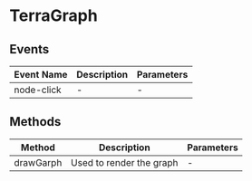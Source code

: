 # TerraGraph

## Events

<!-- @vuese:TerraGraph:events:start -->

| Event Name | Description | Parameters |
| ---------- | ----------- | ---------- |
| node-click | -           | -          |

<!-- @vuese:TerraGraph:events:end -->

## Methods

<!-- @vuese:TerraGraph:methods:start -->

| Method    | Description              | Parameters |
| --------- | ------------------------ | ---------- |
| drawGarph | Used to render the graph | -          |

<!-- @vuese:TerraGraph:methods:end -->
